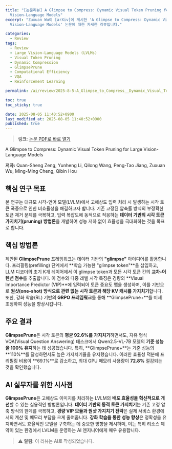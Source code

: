 ```yaml
---
title: "[논문리뷰] A Glimpse to Compress: Dynamic Visual Token Pruning for Large
  Vision-Language Models"
excerpt: "Zuxuan Wu이 [arXiv]에 게시한 'A Glimpse to Compress: Dynamic Visual Token Pruning for Large
  Vision-Language Models' 논문에 대한 자세한 리뷰입니다."

categories:
  - Review
tags:
  - Review
  - Large Vision-Language Models (LVLMs)
  - Visual Token Pruning
  - Dynamic Compression
  - GlimpsePrune
  - Computational Efficiency
  - VQA
  - Reinforcement Learning

permalink: /ai/review/2025-8-5-A_Glimpse_to_Compress__Dynamic_Visual_Token_Pruning_for_Large __Vision-Language_Models/

toc: true
toc_sticky: true

date: 2025-08-05 11:40:52+0900
last_modified_at: 2025-08-05 11:40:52+0900
published: true
---
```

> **링크:** [논문 PDF로 바로 열기](https://arxiv.org/abs/2508.01548)

A Glimpse to Compress: Dynamic Visual Token Pruning for Large Vision-Language Models

**저자:** Quan-Sheng Zeng, Yunheng Li, Qilong Wang, Peng-Tao Jiang, Zuxuan Wu, Ming-Ming Cheng, Qibin Hou



## 핵심 연구 목표
본 연구는 대규모 시각-언어 모델(LVLM)에서 고해상도 입력 처리 시 발생하는 시각 토큰 폭증으로 인한 비효율성을 해결하고자 합니다. 기존 고정된 압축률 방식의 부정확한 토큰 제거 문제를 극복하고, 입력 복잡도에 동적으로 적응하는 **데이터 기반의 시각 토큰 가지치기(pruning) 방법론**을 개발하여 성능 저하 없이 효율성을 극대화하는 것을 목표로 합니다.

## 핵심 방법론
제안된 **GlimpsePrune** 프레임워크는 데이터 기반의 **"glimpse"** 아이디어를 활용합니다. 프리필링(prefilling) 단계에서 **학습 가능한 "glimpse token"**을 삽입하고, LLM 디코더의 초기 K개 레이어에서 이 glimpse token과 모든 시각 토큰 간의 **교차-어텐션 점수**를 추출합니다. 이 점수와 다중 레벨 시각 특징은 경량의 **Visual Importance Predictor (VIP)**에 입력되어 토큰 중요도 맵을 생성하며, 이를 기반으로 **원샷(one-shot) 방식으로 관련 없는 시각 토큰과 해당 KV 캐시를 가지치기**합니다. 또한, 강화 학습(RL) 기반의 **GRPO 프레임워크**를 통해 **GlimpsePrune+**를 미세 조정하여 성능을 향상시킵니다.

## 주요 결과
**GlimpsePrune**은 시각 토큰의 **평균 92.6%를 가지치기**하면서도, 자유 형식 VQA(Visual Question Answering) 태스크에서 Qwen2.5-VL-7B 모델의 **기준 성능을 100% 유지**하는 데 성공했습니다. 특히, **GlimpsePrune+**는 기준 성능의 **110%**를 달성하면서도 높은 가지치기율을 유지했습니다. 이러한 효율성 덕분에 프리필링 비용이 **69.1%**로 감소하고, 최대 GPU 메모리 사용량이 **72.8%** 절감되는 것을 확인했습니다.

## AI 실무자를 위한 시사점
**GlimpsePrune**은 고해상도 이미지를 처리하는 LVLM의 **배포 효율성을 혁신적으로 개선**할 수 있는 실용적인 방법론입니다. **데이터 기반의 동적 토큰 가지치기**는 기존 고정 압축 방식의 한계를 극복하고, **경량 VIP 모듈과 원샷 가지치기 전략**은 실제 서비스 환경에서의 계산 및 메모리 부담을 크게 줄여줍니다. **강화 학습을 통한 성능 향상**은 정확성을 유지하면서도 효율적인 모델을 구축하는 데 중요한 방향을 제시하며, 이는 특히 리소스 제약이 있는 환경에서 LVLM을 운영하는 AI 엔지니어에게 매우 유용합니다.

> ⚠️ **알림:** 이 리뷰는 AI로 작성되었습니다.